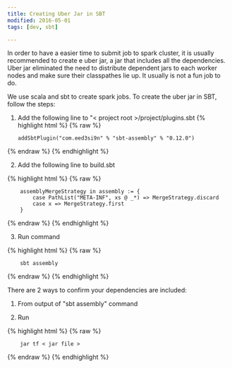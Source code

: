 ```yaml
---
title: Creating Uber Jar in SBT
modified: 2016-05-01
tags: [dev, sbt]

---
```



In order to have a easier time to submit job to spark cluster, it is usually recommended to create e uber jar, a jar that includes all the dependencies.  Uber jar eliminated the need to distribute dependent jars to each worker nodes and make sure their classpathes lie up.  It usually is not a fun job to do.

We use scala and sbt to create spark jobs.  To create the uber jar in SBT, follow the steps:

1.  Add the following line to "< project root >/project/plugins.sbt
{% highlight html %}
{% raw %}

        addSbtPlugin("com.eed3si9n" % "sbt-assembly" % "0.12.0")

{% endraw %}
{% endhighlight %}

2.  Add the following line to build.sbt

{% highlight html %}
{% raw %}

        assemblyMergeStrategy in assembly := {
            case PathList("META-INF", xs @ _*) => MergeStrategy.discard
            case x => MergeStrategy.first
        }

{% endraw %}
{% endhighlight %}

3.  Run command

{% highlight html %}
{% raw %}

        sbt assembly

{% endraw %}
{% endhighlight %}

There are 2 ways to confirm your dependencies are included:

1.  From output of "sbt assembly" command

2.  Run

{% highlight html %}
{% raw %}

        jar tf < jar file >

{% endraw %}
{% endhighlight %}
